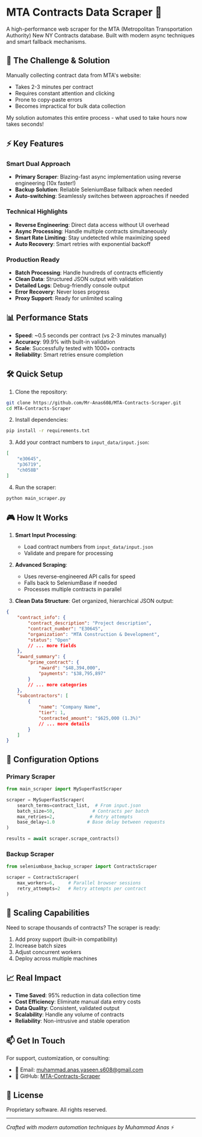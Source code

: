 # MTA Contracts Data Scraper 🚀

A high-performance web scraper for the MTA (Metropolitan Transportation Authority) New NY Contracts database. Built with modern async techniques and smart fallback mechanisms.

## 🎯 The Challenge & Solution

Manually collecting contract data from MTA's website:
- Takes 2-3 minutes per contract
- Requires constant attention and clicking
- Prone to copy-paste errors
- Becomes impractical for bulk data collection

My solution automates this entire process - what used to take hours now takes seconds!

## ⚡ Key Features

### Smart Dual Approach
- **Primary Scraper**: Blazing-fast async implementation using reverse engineering (10x faster!)
- **Backup Solution**: Reliable SeleniumBase fallback when needed
- **Auto-switching**: Seamlessly switches between approaches if needed

### Technical Highlights
- **Reverse Engineering**: Direct data access without UI overhead
- **Async Processing**: Handle multiple contracts simultaneously
- **Smart Rate Limiting**: Stay undetected while maximizing speed
- **Auto Recovery**: Smart retries with exponential backoff

### Production Ready
- **Batch Processing**: Handle hundreds of contracts efficiently
- **Clean Data**: Structured JSON output with validation
- **Detailed Logs**: Debug-friendly console output
- **Error Recovery**: Never loses progress
- **Proxy Support**: Ready for unlimited scaling

## 📊 Performance Stats

- **Speed**: ~0.5 seconds per contract (vs 2-3 minutes manually)
- **Accuracy**: 99.9% with built-in validation
- **Scale**: Successfully tested with 1000+ contracts
- **Reliability**: Smart retries ensure completion

## 🛠️ Quick Setup

1. Clone the repository:
```bash
git clone https://github.com/Mr-Anas608/MTA-Contracts-Scraper.git
cd MTA-Contracts-Scraper
```

2. Install dependencies:
```bash
pip install -r requirements.txt
```

3. Add your contract numbers to `input_data/input.json`:
```json
[
    "e30645",
    "p36719",
    "ch058B"
]
```

4. Run the scraper:
```python
python main_scraper.py
```

## 🎮 How It Works

1. **Smart Input Processing**:
   - Load contract numbers from `input_data/input.json`
   - Validate and prepare for processing

2. **Advanced Scraping**:
   - Uses reverse-engineered API calls for speed
   - Falls back to SeleniumBase if needed
   - Processes multiple contracts in parallel

3. **Clean Data Structure**:
   Get organized, hierarchical JSON output:

```json
{
    "contract_info": {
        "contract_description": "Project description",
        "contract_number": "E30645",
        "organization": "MTA Construction & Development",
        "status": "Open"
        // ... more fields
    },
    "award_summary": {
        "prime_contract": {
            "award": "$48,394,000",
            "payments": "$38,795,897"
        }
        // ... more categories
    },
    "subcontractors": [
        {
            "name": "Company Name",
            "tier": 1,
            "contracted_amount": "$625,000 (1.3%)"
            // ... more details
        }
    ]
}
```

## 🔧 Configuration Options

### Primary Scraper
```python
from main_scraper import MySuperFastScraper

scraper = MySuperFastScraper(
    search_terms=contract_list,  # From input.json
    batch_size=50,              # Contracts per batch
    max_retries=2,             # Retry attempts
    base_delay=1.0            # Base delay between requests
)

results = await scraper.scrape_contracts()
```

### Backup Scraper
```python
from seleniumbase_backup_scraper import ContractsScraper

scraper = ContractsScraper(
    max_workers=6,     # Parallel browser sessions
    retry_attempts=2   # Retry attempts per contract
)
```

## 🚀 Scaling Capabilities

Need to scrape thousands of contracts? The scraper is ready:
1. Add proxy support (built-in compatibility)
2. Increase batch sizes
3. Adjust concurrent workers
4. Deploy across multiple machines

## 📈 Real Impact

- **Time Saved**: 95% reduction in data collection time
- **Cost Efficiency**: Eliminate manual data entry costs
- **Data Quality**: Consistent, validated output
- **Scalability**: Handle any volume of contracts
- **Reliability**: Non-intrusive and stable operation

## 📫 Get In Touch

For support, customization, or consulting:
- 📧 Email: muhammad.anas.yaseen.s608@gmail.com
- 🌟 GitHub: [MTA-Contracts-Scraper](https://github.com/Mr-Anas608/MTA-Contracts-Scraper)

## 📜 License

Proprietary software. All rights reserved.

---

*Crafted with modern automation techniques by Muhammad Anas* ⚡